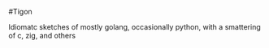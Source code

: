 #Tigon

Idiomatc sketches of mostly golang, occasionally python, with a smattering of c, zig, and others 
